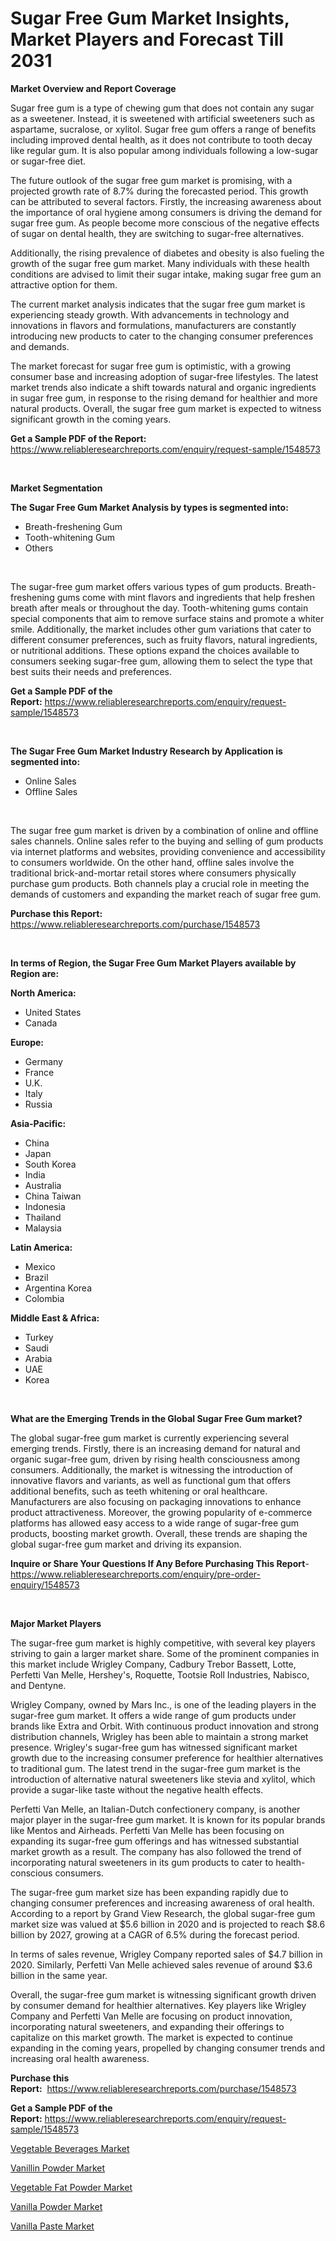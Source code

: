 <p><h1>Sugar Free Gum Market Insights, Market Players and Forecast Till 2031</h1></p><p><strong>Market Overview and Report Coverage</strong></p>
<p><p>Sugar free gum is a type of chewing gum that does not contain any sugar as a sweetener. Instead, it is sweetened with artificial sweeteners such as aspartame, sucralose, or xylitol. Sugar free gum offers a range of benefits including improved dental health, as it does not contribute to tooth decay like regular gum. It is also popular among individuals following a low-sugar or sugar-free diet.</p><p>The future outlook of the sugar free gum market is promising, with a projected growth rate of 8.7% during the forecasted period. This growth can be attributed to several factors. Firstly, the increasing awareness about the importance of oral hygiene among consumers is driving the demand for sugar free gum. As people become more conscious of the negative effects of sugar on dental health, they are switching to sugar-free alternatives.</p><p>Additionally, the rising prevalence of diabetes and obesity is also fueling the growth of the sugar free gum market. Many individuals with these health conditions are advised to limit their sugar intake, making sugar free gum an attractive option for them.</p><p>The current market analysis indicates that the sugar free gum market is experiencing steady growth. With advancements in technology and innovations in flavors and formulations, manufacturers are constantly introducing new products to cater to the changing consumer preferences and demands.</p><p>The market forecast for sugar free gum is optimistic, with a growing consumer base and increasing adoption of sugar-free lifestyles. The latest market trends also indicate a shift towards natural and organic ingredients in sugar free gum, in response to the rising demand for healthier and more natural products. Overall, the sugar free gum market is expected to witness significant growth in the coming years.</p></p>
<p><strong>Get a Sample PDF of the Report:</strong> <a href="https://www.reliableresearchreports.com/enquiry/request-sample/1548573">https://www.reliableresearchreports.com/enquiry/request-sample/1548573</a></p>
<p>&nbsp;</p>
<p><strong>Market Segmentation</strong></p>
<p><strong>The Sugar Free Gum Market Analysis by types is segmented into:</strong></p>
<p><ul><li>Breath-freshening Gum</li><li>Tooth-whitening Gum</li><li>Others</li></ul></p>
<p>&nbsp;</p>
<p><p>The sugar-free gum market offers various types of gum products. Breath-freshening gums come with mint flavors and ingredients that help freshen breath after meals or throughout the day. Tooth-whitening gums contain special components that aim to remove surface stains and promote a whiter smile. Additionally, the market includes other gum variations that cater to different consumer preferences, such as fruity flavors, natural ingredients, or nutritional additions. These options expand the choices available to consumers seeking sugar-free gum, allowing them to select the type that best suits their needs and preferences.</p></p>
<p><strong>Get a Sample PDF of the Report:</strong>&nbsp;<a href="https://www.reliableresearchreports.com/enquiry/request-sample/1548573">https://www.reliableresearchreports.com/enquiry/request-sample/1548573</a></p>
<p>&nbsp;</p>
<p><strong>The Sugar Free Gum Market Industry Research by Application is segmented into:</strong></p>
<p><ul><li>Online Sales</li><li>Offline Sales</li></ul></p>
<p>&nbsp;</p>
<p><p>The sugar free gum market is driven by a combination of online and offline sales channels. Online sales refer to the buying and selling of gum products via internet platforms and websites, providing convenience and accessibility to consumers worldwide. On the other hand, offline sales involve the traditional brick-and-mortar retail stores where consumers physically purchase gum products. Both channels play a crucial role in meeting the demands of customers and expanding the market reach of sugar free gum.</p></p>
<p><strong>Purchase this Report:</strong>&nbsp; <a href="https://www.reliableresearchreports.com/purchase/1548573">https://www.reliableresearchreports.com/purchase/1548573</a></p>
<p>&nbsp;</p>
<p><strong>In terms of Region, the Sugar Free Gum Market Players available by Region are:</strong></p>
<p>
    <p> <strong> North America: </strong>
        <ul>
            <li>United States</li>
            <li>Canada</li>
        </ul>
        </p> 
    <p> <strong> Europe: </strong>
        <ul>
            <li>Germany</li>
            <li>France</li>
            <li>U.K.</li>
            <li>Italy</li>
            <li>Russia</li>
        </ul>
        </p> 
    <p> <strong> Asia-Pacific: </strong>
        <ul>
            <li>China</li>
            <li>Japan</li>
            <li>South Korea</li>
            <li>India</li>
            <li>Australia</li>
            <li>China Taiwan</li>
            <li>Indonesia</li>
            <li>Thailand</li>
            <li>Malaysia</li>
        </ul>
        </p> 
    <p> <strong> Latin America: </strong>
        <ul>
            <li>Mexico</li>
            <li>Brazil</li>
            <li>Argentina Korea</li>
            <li>Colombia</li>
        </ul>
        </p> 
    <p> <strong> Middle East & Africa: </strong>
        <ul>
            <li>Turkey</li>
            <li>Saudi</li>
            <li>Arabia</li>
            <li>UAE</li>
            <li>Korea</li>
        </ul>
    </p>
    </p>
<p>&nbsp;</p>
<p><strong>What are the Emerging Trends in the Global Sugar Free Gum market?</strong></p>
<p><p>The global sugar-free gum market is currently experiencing several emerging trends. Firstly, there is an increasing demand for natural and organic sugar-free gum, driven by rising health consciousness among consumers. Additionally, the market is witnessing the introduction of innovative flavors and variants, as well as functional gum that offers additional benefits, such as teeth whitening or oral healthcare. Manufacturers are also focusing on packaging innovations to enhance product attractiveness. Moreover, the growing popularity of e-commerce platforms has allowed easy access to a wide range of sugar-free gum products, boosting market growth. Overall, these trends are shaping the global sugar-free gum market and driving its expansion.</p></p>
<p><strong>Inquire or Share Your Questions If Any Before Purchasing This Report</strong>- <a href="https://www.reliableresearchreports.com/enquiry/pre-order-enquiry/1548573">https://www.reliableresearchreports.com/enquiry/pre-order-enquiry/1548573</a></p>
<p>&nbsp;</p>
<p><strong>Major Market Players</strong></p>
<p><p>The sugar-free gum market is highly competitive, with several key players striving to gain a larger market share. Some of the prominent companies in this market include Wrigley Company, Cadbury Trebor Bassett, Lotte, Perfetti Van Melle, Hershey's, Roquette, Tootsie Roll Industries, Nabisco, and Dentyne.</p><p>Wrigley Company, owned by Mars Inc., is one of the leading players in the sugar-free gum market. It offers a wide range of gum products under brands like Extra and Orbit. With continuous product innovation and strong distribution channels, Wrigley has been able to maintain a strong market presence. Wrigley's sugar-free gum has witnessed significant market growth due to the increasing consumer preference for healthier alternatives to traditional gum. The latest trend in the sugar-free gum market is the introduction of alternative natural sweeteners like stevia and xylitol, which provide a sugar-like taste without the negative health effects.</p><p>Perfetti Van Melle, an Italian-Dutch confectionery company, is another major player in the sugar-free gum market. It is known for its popular brands like Mentos and Airheads. Perfetti Van Melle has been focusing on expanding its sugar-free gum offerings and has witnessed substantial market growth as a result. The company has also followed the trend of incorporating natural sweeteners in its gum products to cater to health-conscious consumers.</p><p>The sugar-free gum market size has been expanding rapidly due to changing consumer preferences and increasing awareness of oral health. According to a report by Grand View Research, the global sugar-free gum market size was valued at $5.6 billion in 2020 and is projected to reach $8.6 billion by 2027, growing at a CAGR of 6.5% during the forecast period.</p><p>In terms of sales revenue, Wrigley Company reported sales of $4.7 billion in 2020. Similarly, Perfetti Van Melle achieved sales revenue of around $3.6 billion in the same year.</p><p>Overall, the sugar-free gum market is witnessing significant growth driven by consumer demand for healthier alternatives. Key players like Wrigley Company and Perfetti Van Melle are focusing on product innovation, incorporating natural sweeteners, and expanding their offerings to capitalize on this market growth. The market is expected to continue expanding in the coming years, propelled by changing consumer trends and increasing oral health awareness.</p></p>
<p><strong>Purchase this Report:</strong>&nbsp;&nbsp;<a href="https://www.reliableresearchreports.com/purchase/1548573">https://www.reliableresearchreports.com/purchase/1548573</a></p>
<p></p>
<p><strong>Get a Sample PDF of the Report:</strong>&nbsp;<a href="https://www.reliableresearchreports.com/enquiry/request-sample/1548573">https://www.reliableresearchreports.com/enquiry/request-sample/1548573</a></p>
<p><p><a href="https://github.com/ashepherd82/Market-Research-Report-List-2/blob/main/vegetable-beverages-market.md">Vegetable Beverages Market</a></p><p><a href="https://github.com/castoriffic/Market-Research-Report-List-2/blob/main/vanillin-powder-market.md">Vanillin Powder Market</a></p><p><a href="https://github.com/FassouRP/Market-Research-Report-List-2/blob/main/vegetable-fat-powder-market.md">Vegetable Fat Powder Market</a></p><p><a href="https://github.com/mabutironaldo/Market-Research-Report-List-2/blob/main/vanilla-powder-market.md">Vanilla Powder Market</a></p><p><a href="https://github.com/lbird53714/Market-Research-Report-List-2/blob/main/vanilla-paste-market.md">Vanilla Paste Market</a></p></p>